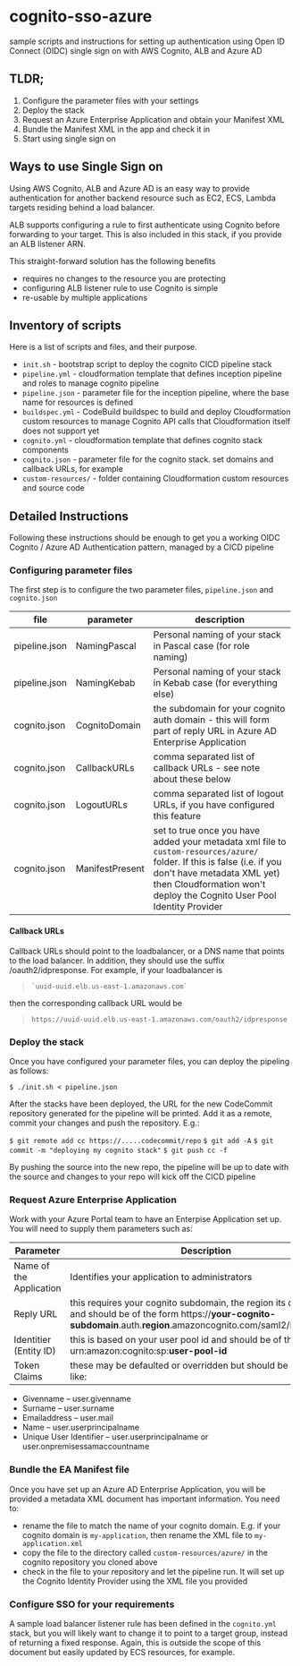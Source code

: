 # cognito-sso-azure
sample scripts and instructions for setting up authentication using Open ID Connect (OIDC) single sign on with AWS Cognito, ALB and Azure AD

## TLDR;

 1. Configure the parameter files with your settings
 2. Deploy the stack
 3. Request an Azure Enterprise Application and obtain your Manifest XML
 4. Bundle the Manifest XML in the app and check it in
 5. Start using single sign on

## Ways to use Single Sign on

 Using AWS Cognito, ALB and Azure AD is an easy way to provide authentication for another backend resource such as EC2, ECS, Lambda targets residing behind a load balancer.
 
 ALB supports configuring a rule to first authenticate using Cognito before forwarding to your target. This is also included in this stack, if you provide an ALB listener ARN.

 This straight-forward solution has the following benefits
 
 * requires no changes to the resource you are protecting
 * configuring ALB listener rule to use Cognito is simple
 * re-usable by multiple applications
 
## Inventory of scripts

Here is a list of scripts and files, and their purpose.

* `init.sh` - bootstrap script to deploy the cognito CICD pipeline stack
* `pipeline.yml` - cloudformation template that defines inception pipeline and roles to manage cognito pipeline
* `pipeline.json` - parameter file for the inception pipeline, where the base name for resources is defined
* `buildspec.yml` - CodeBuild buildspec to build and deploy Cloudformation custom resources to manage Cognito API calls that Cloudformation itself does not support yet
* `cognito.yml` - cloudformation template that defines cognito stack components
* `cognito.json` - parameter file for the cognito stack. set domains and callback URLs, for example
* `custom-resources/` - folder containing Cloudformation custom resources and source code

## Detailed Instructions

Following these instructions should be enough to get you a working OIDC Cognito / Azure AD Authentication pattern, managed by a CICD pipeline

### Configuring parameter files

The first step is to configure the two parameter files, `pipeline.json` and `cognito.json`

file | parameter | description
| --- | --- | --- |
pipeline.json | NamingPascal | Personal naming of your stack in Pascal case (for role naming)
pipeline.json | NamingKebab |  Personal naming of your stack in Kebab case (for everything else)
cognito.json | CognitoDomain | the subdomain for your cognito auth domain - this will form part of reply URL in Azure AD Enterprise Application
cognito.json | CallbackURLs | comma separated list of callback URLs - see note about these below
cognito.json | LogoutURLs | comma separated list of logout URLs, if you have configured this feature
cognito.json | ManifestPresent | set to true once you have added your metadata xml file to `custom-resources/azure/` folder. If this is false (i.e. if you don't have metadata XML yet) then Cloudformation won't deploy the Cognito User Pool Identity Provider


#### Callback URLs
Callback URLs should point to the loadbalancer, or a DNS name that points to the load balancer. In addition, they should use the suffix /oauth2/idpresponse. For example, if your loadbalancer is
>     `uuid-uuid.elb.us-east-1.amazonaws.com`
then the corresponding callback URL would be
> `https://uuid-uuid.elb.us-east-1.amazonaws.com/oauth2/idpresponse`


### Deploy the stack

Once you have configured your parameter files, you can deploy the pipeling as follows:

 `$ ./init.sh < pipeline.json`

 After the stacks have been deployed, the URL for the new CodeCommit repository generated for the pipeline will be printed. Add it as a remote, commit your changes and push the repository. E.g.: 

 `$ git remote add cc https://.....codecommit/repo`
 `$ git add -A`
 `$ git commit -m "deploying my cognito stack"`
 `$ git push cc -f`

 By pushing the source into the new repo, the pipeline will be up to date with the source and changes to your repo will kick off the CICD pipeline

### Request Azure Enterprise Application

Work with your Azure Portal team to have an Enterpise Application set up. You will need to 
supply them parameters such as:

Parameter | Description
| -- | -- |
Name of the Application | Identifies your application to administrators
Reply URL | this requires your cognito subdomain, the region its deployed in, and should be of the form https://**your-cognito-subdomain**.auth.**region**.amazoncognito.com/saml2/idpresponse
Identitier (Entity ID) | this is based on your user pool id and should be of the form urn:amazon:cognito:sp:**user-pool-id**
Token Claims | these may be defaulted or overridden but should be something like: 
* Givenname – user.givenname
* Surname – user.surname
* Emailaddress – user.mail
* Name – user.userprincipalname
* Unique User Identifier – user.userprincipalname or user.onpremisessamaccountname


### Bundle the EA Manifest file

Once you have set up an Azure AD Enterprise Application, you will be provided a metadata XML document has important information. You need to: 
* rename the file to match the name of your cognito domain. E.g. if your cognito domain is `my-application`, then rename the XML file to `my-application.xml`
* copy the file to the directory called `custom-resources/azure/` in the cognito repository you cloned above
* check in the file to your repository and let the pipeline run. It will set up the Cognito Identity Provider using the XML file you provided

### Configure SSO for your requirements

A sample load balancer listener rule has been defined in the `cognito.yml` stack, but you will likely want to change it to point to a target group, instead of returning a fixed response. Again, this is outside the scope of this document but easily updated by ECS resources, for example.
